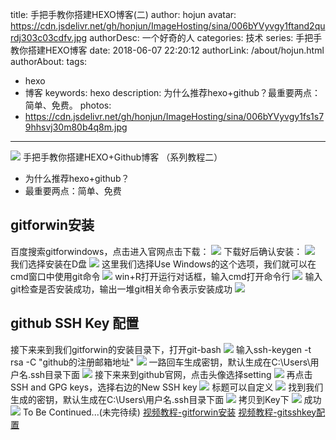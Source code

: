 title: 手把手教你搭建HEXO博客(二)
author: hojun
avatar: https://cdn.jsdelivr.net/gh/honjun/ImageHosting/sina/006bYVyvgy1ftand2qurdj303c03cdfv.jpg
authorDesc: 一个好奇的人
categories: 技术
series: 手把手教你搭建HEXO博客
date: 2018-06-07 22:20:12
authorLink: /about/hojun.html
authorAbout:
tags:
 - hexo
 - 博客
keywords: hexo
description: 为什么推荐hexo+github？最重要两点：简单、免费。
photos:
 - https://cdn.jsdelivr.net/gh/honjun/ImageHosting/sina/006bYVyvgy1fs1s79hhsvj30m80b4q8m.jpg
---
![](https://cdn.jsdelivr.net/gh/honjun/ImageHosting/sina/006bYVyvgy1fs1s79hhsvj30m80b4q8m.jpg)
手把手教你搭建HEXO+Github博客 （系列教程二）

 - 为什么推荐hexo+github？ 
 - 最重要两点：简单、免费

## **gitforwin安装**
百度搜索gitforwindows，点击进入官网点击下载：
![](https://cdn.jsdelivr.net/gh/honjun/ImageHosting/sina/006bYVyvgy1fs2z2yf63sj30t60gjwj2.jpg)
下载好后确认安装：
![](https://cdn.jsdelivr.net/gh/honjun/ImageHosting/sina/006bYVyvgy1fs2z2xleamj30t60gjqle.jpg)
我们选择安装在D盘
![](https://cdn.jsdelivr.net/gh/honjun/ImageHosting/sina/006bYVyvgy1fs2z2wt125j30t60gjwvf.jpg)
这里我们选择Use Windows的这个选项，我们就可以在cmd窗口中使用git命令
![](https://cdn.jsdelivr.net/gh/honjun/ImageHosting/sina/006bYVyvgy1fs2z2v7rypj30t60gj1cy.jpg)
win+R打开运行对话框，输入cmd打开命令行
![](https://cdn.jsdelivr.net/gh/honjun/ImageHosting/sina/006bYVyvgy1fs2z2t0cerj30ch06gab6.jpg)
输入git检查是否安装成功，输出一堆git相关命令表示安装成功
![](https://cdn.jsdelivr.net/gh/honjun/ImageHosting/sina/006bYVyvgy1fs2z2tw47wj30t20f6akb.jpg)
## **github SSH Key 配置** 
接下来来到我们gitforwin的安装目录下，打开git-bash
![](https://cdn.jsdelivr.net/gh/honjun/ImageHosting/sina/006bYVyvgy1fs2z2sgjjbj30p30hptho.jpg)
输入ssh-keygen -t rsa -C "github的注册邮箱地址"
![](https://cdn.jsdelivr.net/gh/honjun/ImageHosting/sina/006bYVyvgy1fs2z2qcr6nj30ie0ah0te.jpg)
一路回车生成密钥，默认生成在C:\Users\用户名\.ssh目录下面
![](https://cdn.jsdelivr.net/gh/honjun/ImageHosting/sina/006bYVyvgy1fs2z2r2jtej30ic0agdkr.jpg)
接下来来到github官网，点击头像选择setting
![](https://cdn.jsdelivr.net/gh/honjun/ImageHosting/sina/006bYVyvgy1fs2z2p4p3oj30t60gj0yk.jpg)
再点击SSH and GPG keys，选择右边的New SSH key
![](https://cdn.jsdelivr.net/gh/honjun/ImageHosting/sina/006bYVyvgy1fs2z2o54r2j30vi0fcdje.jpg)
标题可以自定义
![](https://cdn.jsdelivr.net/gh/honjun/ImageHosting/sina/006bYVyvgy1fs2z2nh1l0j30t60gjjug.jpg)
找到我们生成的密钥，默认生成在C:\Users\用户名\.ssh目录下面
![](https://cdn.jsdelivr.net/gh/honjun/ImageHosting/sina/006bYVyvgy1fs2z2mvvwqj30t60gj78q.jpg)
拷贝到Key下
![](https://cdn.jsdelivr.net/gh/honjun/ImageHosting/sina/006bYVyvgy1fs2z2lyxqvj30t60gjgod.jpg)
成功
![](https://cdn.jsdelivr.net/gh/honjun/ImageHosting/sina/006bYVyvgy1fs2z8m6frzj30vq0e678t.jpg)
To Be Continued...(未完待续)
[视频教程-gitforwin安装](http://baijiahao.baidu.com/builder/preview/s?id=1602590264037271838)
[视频教程-gitsshkey配置](http://baijiahao.baidu.com/builder/preview/s?id=1602590443087061279)
